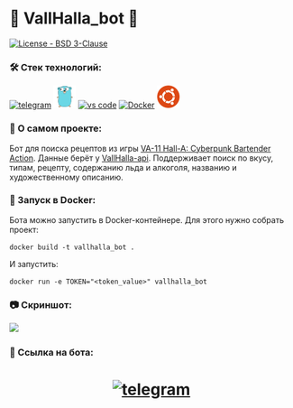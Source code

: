 # 🦾 VallHalla_bot 🥃

[![License - BSD 3-Clause](https://img.shields.io/static/v1?label=License&message=BSD+3-Clause&color=%239a68af&style=for-the-badge)](/LICENSE)

<h3 align="left">🛠 Стек технологий:</h3>

<!-- Telegram -->
<a href="https://telegram.org/" target="_blank">
<img src="https://img.icons8.com/color/48/000000/telegram-app--v3.png" alt="telegram" width="40" height="40"/></a>
<!-- Golang -->
<a href="https://golang.org" target="_blank"> 
<img src="https://raw.githubusercontent.com/devicons/devicon/master/icons/go/go-original.svg" alt="go lang" width="40" height="40"/></a>
<!-- Visual Studio Code -->
<a href="https://code.visualstudio.com/" target="_blank">
<img src="https://img.icons8.com/fluent/48/000000/visual-studio-code-2019.png" alt="vs code" width="40" height="40"/></a>
<!-- Docker -->
<a href="https://github.com/hud0shnik/golang-to-do" >
<img src="https://img.icons8.com/fluency/48/000000/docker.png" alt="Docker" width="40" height="40"/></a>
<!-- Ubuntu -->
<a href="https://ubuntu.com/" target="_blank">
<img src="https://raw.githubusercontent.com/github/explore/80688e429a7d4ef2fca1e82350fe8e3517d3494d/topics/ubuntu/ubuntu.png" alt="Ubuntu" width="40" height="40"/></a>

<h3 align="left">📄 О самом проекте:</h3>
Бот для поиска рецептов из игры <a href="https://store.steampowered.com/app/447530/VA11_HallA_Cyberpunk_Bartender_Action/">VA-11 Hall-A: Cyberpunk Bartender Action</a>. Данные берёт у <a href="https://github.com/hud0shnik/VallHalla-api">VallHalla-api</a>. Поддерживает поиск по вкусу, типам, рецепту, содержанию льда и алкоголя, названию и художественному описанию.

<h3 align="left">🐋 Запуск в Docker:</h3>

Бота можно запустить в Docker-контейнере. Для этого нужно собрать проект:

```
docker build -t vallhalla_bot .
```
И запустить:

```
docker run -e TOKEN="<token_value>" vallhalla_bot
```

<h3 align="left">📷 Скриншот:</h3>

<img src="https://github.com/hud0shnik/VallHalla_bot/assets/42404892/00548186-0bcf-4930-97f3-115e6ba32e55"/>

<h3 align="left">🔗 Ссылка на бота:</h3>
<h1 align="center">
   <a href="https://t.me/VallHallaApi_bot" target="_blank"><img src="https://img.icons8.com/external-vitaliy-gorbachev-blue-vitaly-gorbachev/60/000000/external-robot-support-vitaliy-gorbachev-blue-vitaly-gorbachev.png" alt="telegram" width="60" height="60"/></a>
</h1>
